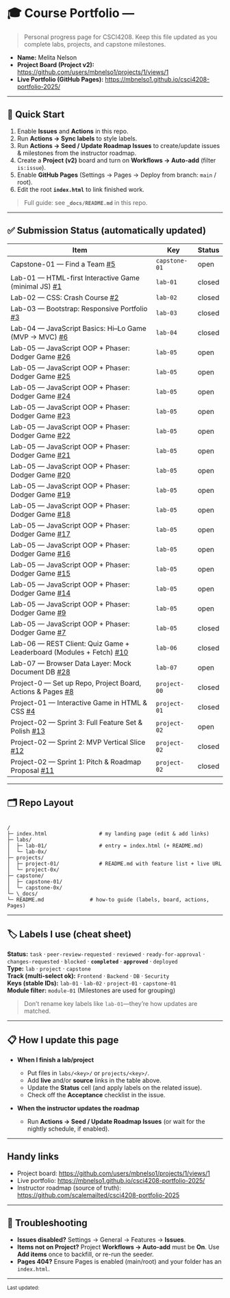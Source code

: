 # 🎓 Course Portfolio — <Your Name>

> Personal progress page for CSCI4208. Keep this file updated as you complete labs, projects, and capstone milestones.

- **Name:** Melita Nelson
- **Project Board (Project v2):** <https://github.com/users/mbnelso1/projects/1/views/1>
- **Live Portfolio (GitHub Pages):** <https://mbnelso1.github.io/csci4208-portfolio-2025/>

---

## 🚀 Quick Start

1. Enable **Issues** and **Actions** in this repo.
2. Run **Actions → Sync labels** to style labels.
3. Run **Actions → Seed / Update Roadmap Issues** to create/update issues & milestones from the instructor roadmap.
4. Create a **Project (v2)** board and turn on **Workflows → Auto-add** (filter `is:issue`).
5. Enable **GitHub Pages** (Settings → Pages → Deploy from branch: `main` / root).
6. Edit the root **`index.html`** to link finished work.

> Full guide: see **`_docs/README.md`** in this repo.

---

## ✅ Submission Status (automatically updated)

<!-- STATUS:START -->
| Item | Key | Status |
|---|---|---|
| Capstone-01 — Find a Team [#5](https://github.com/mbnelso1/csci4208-portfolio-2025/issues/5) | `capstone-01` | open |
| Lab-01 — HTML-first Interactive Game (minimal JS) [#1](https://github.com/mbnelso1/csci4208-portfolio-2025/issues/1) | `lab-01` | closed |
| Lab-02 — CSS: Crash Course [#2](https://github.com/mbnelso1/csci4208-portfolio-2025/issues/2) | `lab-02` | closed |
| Lab-03 — Bootstrap: Responsive Portfolio [#3](https://github.com/mbnelso1/csci4208-portfolio-2025/issues/3) | `lab-03` | closed |
| Lab-04 — JavaScript Basics: Hi–Lo Game (MVP → MVC) [#6](https://github.com/mbnelso1/csci4208-portfolio-2025/issues/6) | `lab-04` | closed |
| Lab-05 — JavaScript OOP + Phaser: Dodger Game [#26](https://github.com/mbnelso1/csci4208-portfolio-2025/issues/26) | `lab-05` | open |
| Lab-05 — JavaScript OOP + Phaser: Dodger Game [#25](https://github.com/mbnelso1/csci4208-portfolio-2025/issues/25) | `lab-05` | open |
| Lab-05 — JavaScript OOP + Phaser: Dodger Game [#24](https://github.com/mbnelso1/csci4208-portfolio-2025/issues/24) | `lab-05` | open |
| Lab-05 — JavaScript OOP + Phaser: Dodger Game [#23](https://github.com/mbnelso1/csci4208-portfolio-2025/issues/23) | `lab-05` | open |
| Lab-05 — JavaScript OOP + Phaser: Dodger Game [#22](https://github.com/mbnelso1/csci4208-portfolio-2025/issues/22) | `lab-05` | open |
| Lab-05 — JavaScript OOP + Phaser: Dodger Game [#21](https://github.com/mbnelso1/csci4208-portfolio-2025/issues/21) | `lab-05` | open |
| Lab-05 — JavaScript OOP + Phaser: Dodger Game [#20](https://github.com/mbnelso1/csci4208-portfolio-2025/issues/20) | `lab-05` | open |
| Lab-05 — JavaScript OOP + Phaser: Dodger Game [#19](https://github.com/mbnelso1/csci4208-portfolio-2025/issues/19) | `lab-05` | open |
| Lab-05 — JavaScript OOP + Phaser: Dodger Game [#18](https://github.com/mbnelso1/csci4208-portfolio-2025/issues/18) | `lab-05` | open |
| Lab-05 — JavaScript OOP + Phaser: Dodger Game [#17](https://github.com/mbnelso1/csci4208-portfolio-2025/issues/17) | `lab-05` | open |
| Lab-05 — JavaScript OOP + Phaser: Dodger Game [#16](https://github.com/mbnelso1/csci4208-portfolio-2025/issues/16) | `lab-05` | open |
| Lab-05 — JavaScript OOP + Phaser: Dodger Game [#15](https://github.com/mbnelso1/csci4208-portfolio-2025/issues/15) | `lab-05` | open |
| Lab-05 — JavaScript OOP + Phaser: Dodger Game [#14](https://github.com/mbnelso1/csci4208-portfolio-2025/issues/14) | `lab-05` | open |
| Lab-05 — JavaScript OOP + Phaser: Dodger Game [#9](https://github.com/mbnelso1/csci4208-portfolio-2025/issues/9) | `lab-05` | open |
| Lab-05 — JavaScript OOP + Phaser: Dodger Game [#7](https://github.com/mbnelso1/csci4208-portfolio-2025/issues/7) | `lab-05` | closed |
| Lab-06 — REST Client: Quiz Game + Leaderboard (Modules + Fetch) [#10](https://github.com/mbnelso1/csci4208-portfolio-2025/issues/10) | `lab-06` | closed |
| Lab-07 — Browser Data Layer: Mock Document DB [#28](https://github.com/mbnelso1/csci4208-portfolio-2025/issues/28) | `lab-07` | open |
| Project-0 — Set up Repo, Project Board, Actions & Pages [#8](https://github.com/mbnelso1/csci4208-portfolio-2025/issues/8) | `project-00` | closed |
| Project-01 — Interactive Game in HTML & CSS [#4](https://github.com/mbnelso1/csci4208-portfolio-2025/issues/4) | `project-01` | closed |
| Project-02 — Sprint 3: Full Feature Set & Polish [#13](https://github.com/mbnelso1/csci4208-portfolio-2025/issues/13) | `project-02` | open |
| Project-02 — Sprint 2: MVP Vertical Slice [#12](https://github.com/mbnelso1/csci4208-portfolio-2025/issues/12) | `project-02` | closed |
| Project-02 — Sprint 1: Pitch & Roadmap Proposal [#11](https://github.com/mbnelso1/csci4208-portfolio-2025/issues/11) | `project-02` | closed |
<!-- STATUS:END -->


---

## 🗂️ Repo Layout

```

/
├─ index.html                 # my landing page (edit & add links)
├─ labs/
│  ├─ lab-01/                 # entry = index.html (+ README.md)
│  └─ lab-0x/
├─ projects/
│  ├─ project-01/             # README.md with feature list + live URL
│  └─ project-0x/
├─ capstone/
│  ├─ capstone-01/
│  └─ capstone-0x/
└─ \_docs/
└─ README.md               # how-to guide (labels, board, actions, Pages)

```

---

## 🏷️ Labels I use (cheat sheet)

**Status:** `task` · `peer-review-requested` · `reviewed` · `ready-for-approval` · `changes-requested` · `blocked` · **`completed`** · **`approved`** · `deployed`  
**Type:** `lab` · `project` · `capstone`  
**Track (multi-select ok):** `Frontend` · `Backend` · `DB` · `Security`  
**Keys (stable IDs):** `lab-01` · `lab-02` · `project-01` · `capstone-01`  
**Module filter:** `module-01` (Milestones are used for grouping)

> Don’t rename key labels like `lab-01`—they’re how updates are matched.

---

## 📋 How I update this page

- **When I finish a lab/project**
  - Put files in `labs/<key>/` or `projects/<key>/`.
  - Add **live** and/or **source** links in the table above.
  - Update the **Status** cell (and apply labels on the related issue).
  - Check off the **Acceptance** checklist in the issue.

- **When the instructor updates the roadmap**
  - Run **Actions → Seed / Update Roadmap Issues** (or wait for the nightly schedule, if enabled).

---

## Handy links
- Project board: https://github.com/users/mbnelso1/projects/1/views/1
- Live portfolio: https://mbnelso1.github.io/csci4208-portfolio-2025/
- Instructor roadmap (source of truth): https://github.com/scalemailted/csci4208-portfolio-2025


---

## 🔧 Troubleshooting

- **Issues disabled?** Settings → General → Features → **Issues**.  
- **Items not on Project?** Project **Workflows → Auto-add** must be **On**. Use **Add items** once to backfill, or re-run the seeder.  
- **Pages 404?** Ensure Pages is enabled (main/root) and your folder has an `index.html`.

---

<sub>Last updated: <!-- yyyy-mm-dd --> </sub>





